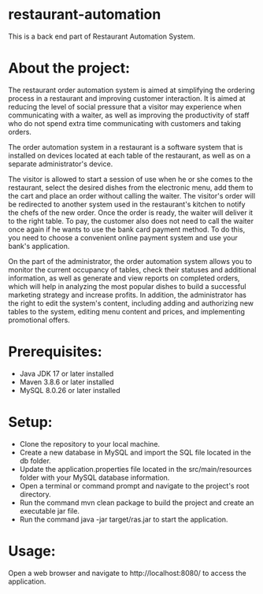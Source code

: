 # restaurant-automation

This is a back end part of Restaurant Automation System.

# About the project:

The restaurant order automation system is aimed at simplifying the ordering process in a restaurant and improving customer interaction. It is aimed at reducing the level of social pressure that a visitor may experience when communicating with a waiter, as well as improving the productivity of staff who do not spend extra time communicating with customers and taking orders.

The order automation system in a restaurant is a software system that is installed on devices located at each table of the restaurant, as well as on a separate administrator's device.

The visitor is allowed to start a session of use when he or she comes to the restaurant, select the desired dishes from the electronic menu, add them to the cart and place an order without calling the waiter. The visitor's order will be redirected to another system used in the restaurant's kitchen to notify the chefs of the new order. Once the order is ready, the waiter will deliver it to the right table. To pay, the customer also does not need to call the waiter once again if he wants to use the bank card payment method. To do this, you need to choose a convenient online payment system and use your bank's application.

On the part of the administrator, the order automation system allows you to monitor the current occupancy of tables, check their statuses and additional information, as well as generate and view reports on completed orders, which will help in analyzing the most popular dishes to build a successful marketing strategy and increase profits. In addition, the administrator has the right to edit the system's content, including adding and authorizing new tables to the system, editing menu content and prices, and implementing promotional offers.

# Prerequisites:

- Java JDK 17 or later installed
- Maven 3.8.6 or later installed
- MySQL 8.0.26 or later installed

# Setup:

- Clone the repository to your local machine.
- Create a new database in MySQL and import the SQL file located in the db folder.
- Update the application.properties file located in the src/main/resources folder with your MySQL database information.
- Open a terminal or command prompt and navigate to the project's root directory.
- Run the command mvn clean package to build the project and create an executable jar file.
- Run the command java -jar target/ras.jar to start the application.

# Usage:

Open a web browser and navigate to http://localhost:8080/ to access the application. 
